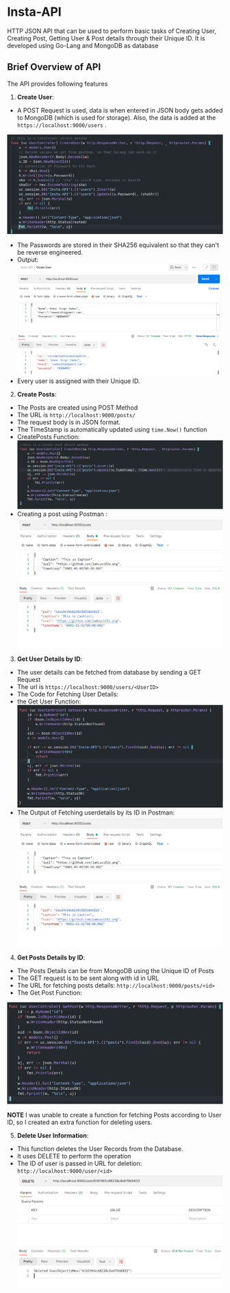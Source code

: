 # Insta-API
 HTTP JSON API that can be used to perform basic tasks of Creating User, Creating Post, Getting User & Post details through their Unique ID. It is developed using Go-Lang and MongoDB as database

## Brief Overview of API
The API provides following features
 1.  **Create User**: 
  * A POST Request is used, data is when entered in JSON body gets added to MongoDB (which is used for storage). Also, the data is added at the ``` https://localhost:9000/users``` . <br>

   ![](https://github.com/IamLucif3r/Insta-API/blob/main/docs/createUser.png)
  * The Passwords are stored in their SHA256  equivalent so that they can't be reverse engineered.
  * Output: 
   ![](https://github.com/IamLucif3r/Insta-API/blob/main/docs/createUserOutput.png)
  * Every user is assigned with their Unique ID.

 2.  **Create Posts**:
 * The Posts are created using POST Method
 * The URL is ```http://localhost:9000/posts/``` 
 * The request body is in JSON format.
 * The TimeStamp is automatically updated using ```time.Now()``` function
 * CreatePosts Function:
   ![](https://github.com/IamLucif3r/Insta-API/blob/main/docs/createPost.png)
 * Creating a post using Postman :
   ![](https://github.com/IamLucif3r/Insta-API/blob/main/docs/createPostOutput.png)
   
 3.  **Get User Details by ID**:
 * The user details can be fetched from database by sending a GET Request
 * The url is ```https://localhost:9000/users/<UserID>```
 * The Code for Fetching User Details: 
 * the Get User Function: 
   ![](https://github.com/IamLucif3r/Insta-API/blob/main/docs/getUser.png)
 * The Output of Fetching userdetails by its ID in Postman:
   ![](https://github.com/IamLucif3r/Insta-API/blob/main/docs/createPostOutput.png)
   
 4.  **Get Posts Details by ID**:
 * The Posts Details can be from MongoDB using the Unique ID of Posts
 * The GET request is to be sent along with id in URL
 * The URL for fetching posts details: ```http://localhost:9000/posts/<id>```
 * The Get Post Function:


 ![](https://github.com/IamLucif3r/Insta-API/blob/main/docs/getPost.png)

**NOTE** I was unable to create a function for fetching Posts according to User ID, so I created an extra function for deleting users.

 5.  **Delete User Information**:
 * This function deletes the User Records from the Database.
 * It uses DELETE to perform the operation
 * The ID of user is passed in URL for deletion: ```http://localhost:9000/user/<id>```
  ![](https://github.com/IamLucif3r/Insta-API/blob/main/docs/delete.png)
  

